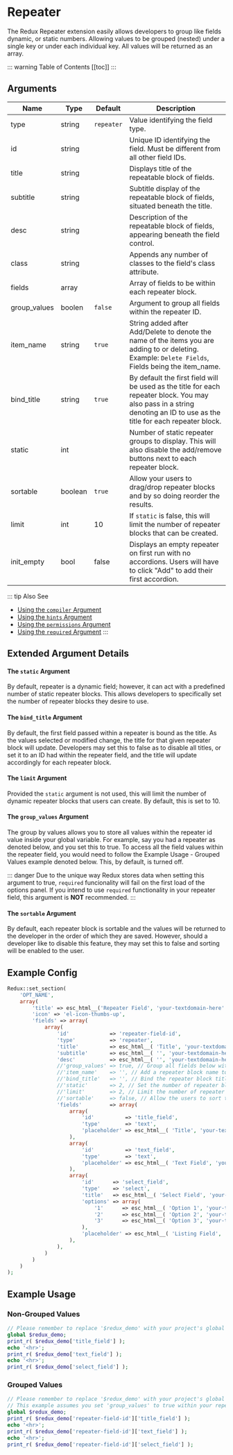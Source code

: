 # Repeater <Badge text="field" type="warn"/>

The Redux Repeater extension easily allows developers to group like fields dynamic, or static numbers. 
Allowing values to be grouped (nested) under a single key or under each individual key. All values will be returned 
as an array.

::: warning Table of Contents
[[toc]]
:::

## Arguments
|Name| Type      | Default                                                                                                                 | Description                                                                                                                                                             |
|--- |-----------|-------------------------------------------------------------------------------------------------------------------------|-------------------------------------------------------------------------------------------------------------------------------------------------------------------------|
|type| string    | `repeater`                                                                                                              | Value identifying the field type.                                                                                                                                       |
|id| string    | | Unique ID identifying the field. Must be different from all other field IDs.                                                                                            |
|title| string    | | Displays title of the repeatable block of fields.                                                                                                                       |
|subtitle| string    | |Subtitle display of the repeatable block of fields, situated beneath the title.                                         |
|desc| string    | |Description of the repeatable block of fields, appearing beneath the field control.                                     |
|class| string    | |Appends any number of classes to the field's class attribute.                                                           |
|fields| array     | |Array of fields to be within each repeater block.                                                                       |
|group_values| boolen    | `false`                                                                                                                 | Argument to group all fields within the repeater ID.                                                                                                                    |
|item_name| string    | `true`                                                                                                                  | String added after Add/Delete to denote the name of the items you are adding to or deleting. Example: `Delete Fields`, Fields being the item_name.                      |
|bind_title| string    | `true`                                                                                                                  | By default the first field will be used as the title for each repeater block. You may also pass in a string denoting an ID to use as the title for each repeater block. |
|static| int       | |Number of static repeater groups to display. This will also disable the add/remove buttons next to each repeater block. |
|sortable| boolean   | `true`                                                                                                                  | Allow your users to drag/drop repeater blocks and by so doing reorder the results.                                                                                      |
|limit| int       | 10                                                                                                                      | If `static` is false, this will limit the number of repeater blocks that can be created.                                                                                |
|init_empty| bool| false                                                                                                                   | Displays an empty repeater on first run with no accordions. Users will have to click "Add" to add their first accordion.                                                |

::: tip Also See
- [Using the `compiler` Argument](../configuration/fields/compiler.md)
- [Using the `hints` Argument](../configuration/fields/hints.md)
- [Using the `permissions` Argument](../configuration/fields/permissions.md)
- [Using the `required` Argument](../configuration/fields/required.md)
:::

## Extended Argument Details

#### The `static` Argument
By default, repeater is a dynamic field; however, it can act with a predefined number of static repeater blocks. This allows developers to specifically 
set the number of repeater blocks they desire to use.

#### The `bind_title` Argument
By default, the first field passed within a repeater is bound as the title. As the values selected or modified change, the title for that given 
repeater block will update. Developers may set this to false as to disable all titles, or set it to an ID had within the repeater field, and the title 
will update accordingly for each repeater block.

#### The `limit` Argument
Provided the `static` argument is not used, this will limit the number of dynamic repeater blocks that users can create. By default, this is set to 10.

#### The `group_values` Argument
The group by values allows you to store all values within the repeater id value inside your global variable. For example, say you had a repeater 
as denoted below, and you set this to true. To access all the field values within the repeater field, you would need to follow the 
Example Usage - Grouped Values example denoted below. This, by default, is turned off.

::: danger Due to the unique way Redux stores data when setting this argument to true, `required` funcionality will fail on the first load of the 
options panel.  If you intend to use `required` functionality in your repeater field, this argument is **NOT** recommended.
:::

#### The `sortable` Argument
By default, each repeater block is sortable and the values will be returned to the developer in the order of which they are saved. However, 
should a developer like to disable this feature, they may set this to false and sorting will be enabled to the user.

## Example Config
```php
Redux::set_section( 
    'OPT_NAME',  
    array(
        'title' => esc_html__('Repeater Field', 'your-textdomain-here' ),
        'icon' => 'el-icon-thumbs-up',
        'fields' => array(
            array(
                'id'             => 'repeater-field-id',
                'type'           => 'repeater',
                'title'          => esc_html__( 'Title', 'your-textdomain-here' ),
                'subtitle'       => esc_html__( '', 'your-textdomain-here' ),
                'desc'           => esc_html__( '', 'your-textdomain-here' ),
                //'group_values' => true, // Group all fields below within the repeater ID
                //'item_name'    => '', // Add a repeater block name to the Add and Delete buttons
                //'bind_title'   => '', // Bind the repeater block title to this field ID
                //'static'       => 2, // Set the number of repeater blocks to be output
                //'limit'        => 2, // Limit the number of repeater blocks a user can create
                //'sortable'     => false, // Allow the users to sort the repeater blocks or not
                'fields'         => array(
                    array(
                        'id'          => 'title_field',
                        'type'        => 'text',
                        'placeholder' => esc_html__( 'Title', 'your-textdomain-here' ),
                    ),
                    array(
                        'id'          => 'text_field',
                        'type'        => 'text',
                        'placeholder' => esc_html__( 'Text Field', 'your-textdomain-here' ),
                    ),
                    array(
                        'id'      => 'select_field',
                        'type'    => 'select',
                        'title'   => esc_html__( 'Select Field', 'your-textdomain-here' ),
                        'options' => array(
                            '1'      => esc_html__( 'Option 1', 'your-textdomain-here' ),
                            '2'      => esc_html__( 'Option 2', 'your-textdomain-here' ),
                            '3'      => esc_html__( 'Option 3', 'your-textdomain-here' ),
                        ),
                        'placeholder' => esc_html__( 'Listing Field', 'your-textdomain-here' ),
                    ),
                ),
            )
        )
    ) 
);
```

## Example Usage
 
### Non-Grouped Values
```php
// Please remember to replace '$redux_demo' with your project's global variable name, usually your opt_name.
global $redux_demo;
print_r( $redux_demo['title_field'] );
echo '<hr>';
print_r( $redux_demo['text_field'] );
echo '<hr>';
print_r( $redux_demo['select_field'] );
```

### Grouped Values
```php
// Please remember to replace '$redux_demo' with your project's global variable name, usually your opt_name.
// This example assumes you set 'group_values' to true within your repeater field declaration.
global $redux_demo;
print_r( $redux_demo['repeater-field-id']['title_field'] );
echo '<hr>';
print_r( $redux_demo['repeater-field-id']['text_field'] );
echo '<hr>';
print_r( $redux_demo['repeater-field-id']['select_field'] );
```
